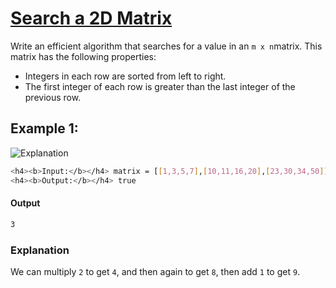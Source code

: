 <h1><a href="https://leetcode.com/problems/search-a-2d-matrix/">Search a 2D Matrix</a></h1>

<p>
Write an efficient algorithm that searches for a value in an <code>m x n</code>matrix. This matrix has the following properties:
</p>
  <ul>
   <li>Integers in each row are sorted from left to right.</li>
   <li>The first integer of each row is greater than the last integer of the previous row.</li>
  </ul>

  <h2><b>Example 1:</b></h2>
  <img src="C:\Users\srini\Desktop\Capture1.JPG" alt="Explanation">
   
 

  ```bash
  <h4><b>Input:</b></h4> matrix = [[1,3,5,7],[10,11,16,20],[23,30,34,50]], target = 3
  <h4><b>Output:</b></h4> true


```
<h4><b>Output</b></h4>

  ```bash
3
```
<h3><b>Explanation</b></h3>
<p>
We can multiply <code>2</code> to get <code>4</code>, and then again to get <code>8</code>, then add <code>1</code> to get <code>9</code>.</p>




